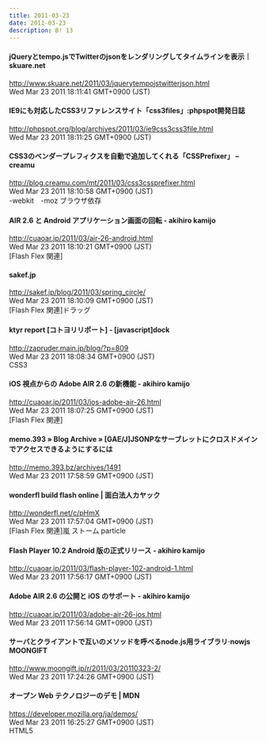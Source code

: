```yaml
---
title: 2011-03-23
date: 2011-03-23
description: B! 13
---
```


#### jQueryとtempo.jsでTwitterのjsonをレンダリングしてタイムラインを表示｜skuare.net
http://www.skuare.net/2011/03/jquerytempojstwitterjson.html<br>
Wed Mar 23 2011 18:11:41 GMT+0900 (JST)<br>


#### IE9にも対応したCSS3リファレンスサイト「css3files」:phpspot開発日誌
http://phpspot.org/blog/archives/2011/03/ie9css3css3file.html<br>
Wed Mar 23 2011 18:11:25 GMT+0900 (JST)<br>


#### CSS3のベンダープレフィクスを自動で追加してくれる「CSSPrefixer」 – creamu
http://blog.creamu.com/mt/2011/03/css3cssprefixer.html<br>
Wed Mar 23 2011 18:10:58 GMT+0900 (JST)<br>
-webkit　-moz ブラウザ依存


#### AIR 2.6 と Android アプリケーション画面の回転 - akihiro kamijo
http://cuaoar.jp/2011/03/air-26-android.html<br>
Wed Mar 23 2011 18:10:21 GMT+0900 (JST)<br>
[Flash Flex 関連]


#### sakef.jp
http://sakef.jp/blog/2011/03/spring_circle/<br>
Wed Mar 23 2011 18:10:09 GMT+0900 (JST)<br>
[Flash Flex 関連]ドラッグ


#### ktyr report [コトヨリリポート]  -   [javascript]dock
http://zapruder.main.jp/blog/?p=809<br>
Wed Mar 23 2011 18:08:34 GMT+0900 (JST)<br>
CSS3


#### iOS 視点からの Adobe AIR 2.6 の新機能 - akihiro kamijo
http://cuaoar.jp/2011/03/ios-adobe-air-26.html<br>
Wed Mar 23 2011 18:07:25 GMT+0900 (JST)<br>
[Flash Flex 関連]


#### memo.393  » Blog Archive   » [GAE/J]JSONPなサーブレットにクロスドメインでアクセスできるようにするには
http://memo.393.bz/archives/1491<br>
Wed Mar 23 2011 17:58:59 GMT+0900 (JST)<br>


#### wonderfl build flash online | 面白法人カヤック
http://wonderfl.net/c/pHmX<br>
Wed Mar 23 2011 17:57:04 GMT+0900 (JST)<br>
[Flash Flex 関連]嵐 ストーム particle


#### Flash Player 10.2 Android 版の正式リリース - akihiro kamijo
http://cuaoar.jp/2011/03/flash-player-102-android-1.html<br>
Wed Mar 23 2011 17:56:17 GMT+0900 (JST)<br>


#### Adobe AIR 2.6 の公開と iOS のサポート - akihiro kamijo
http://cuaoar.jp/2011/03/adobe-air-26-ios.html<br>
Wed Mar 23 2011 17:56:14 GMT+0900 (JST)<br>


#### サーバとクライアントで互いのメソッドを呼べるnode.js用ライブラリ·nowjs MOONGIFT
http://www.moongift.jp/r/2011/03/20110323-2/<br>
Wed Mar 23 2011 17:24:26 GMT+0900 (JST)<br>


#### オープン Web テクノロジーのデモ | MDN
https://developer.mozilla.org/ja/demos/<br>
Wed Mar 23 2011 16:25:27 GMT+0900 (JST)<br>
HTML5


